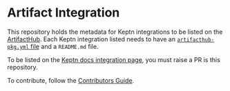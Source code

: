 # Artifact Integration

This repository holds the metadata for Keptn integrations to be listed on the [ArtifactHub](https://artifacthub.io). Each Keptn integration listed needs to have an [`artifacthub-pkg.yml` file](https://github.com/artifacthub/hub/blob/master/docs/metadata/artifacthub-pkg.yml) and a `README.md` file.

To be listed on the [Keptn docs integration page](https://keptn.sh/docs/integrations/), you must raise a PR is this repository.

To contribute, follow the [Contributors Guide](CONTRIBUTING.md).